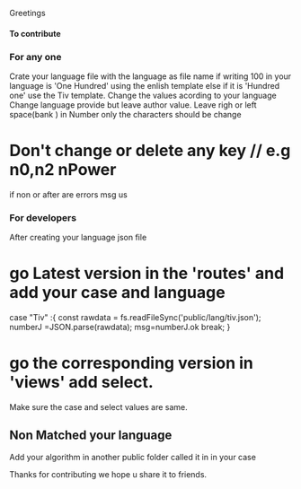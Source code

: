Greetings

#### To contribute 
### For any one

Crate your language file with the language  as file name 
if  writing 100 in your language is  'One Hundred' using the enlish template  else  if it is 'Hundred one' use the Tiv template.
Change the values acording to your language
Change language provide but leave author value.
Leave righ or left space(bank ) in Number only the characters should be change
# Don't change or delete any key // e.g n0,n2 nPower 
if non or  after are errors msg us




### For developers
After creating your language json file
# go  Latest version in the 'routes' and  add your case and language

 case  "Tiv" :{
            const rawdata = fs.readFileSync('public/lang/tiv.json'); 
             numberJ =JSON.parse(rawdata);
             msg=numberJ.ok
             break;
            }
# go  the corresponding version in 'views'  add select. 
Make sure the case and select values are same. 

## Non Matched your language
Add your algorithm in another public folder called it in in your case 

Thanks for contributing we hope u share it to friends.
